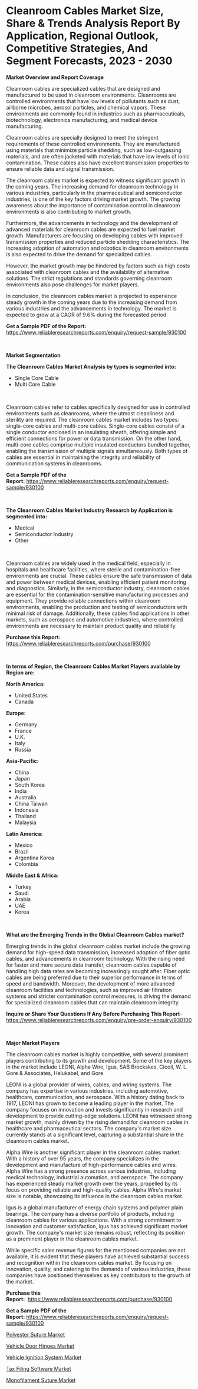 <p><h1>Cleanroom Cables Market Size, Share & Trends Analysis Report By Application, Regional Outlook, Competitive Strategies, And Segment Forecasts, 2023 - 2030</h1></p><p><strong>Market Overview and Report Coverage</strong></p>
<p><p>Cleanroom cables are specialized cables that are designed and manufactured to be used in cleanroom environments. Cleanrooms are controlled environments that have low levels of pollutants such as dust, airborne microbes, aerosol particles, and chemical vapors. These environments are commonly found in industries such as pharmaceuticals, biotechnology, electronics manufacturing, and medical device manufacturing.</p><p>Cleanroom cables are specially designed to meet the stringent requirements of these controlled environments. They are manufactured using materials that minimize particle shedding, such as low-outgassing materials, and are often jacketed with materials that have low levels of ionic contamination. These cables also have excellent transmission properties to ensure reliable data and signal transmission.</p><p>The cleanroom cables market is expected to witness significant growth in the coming years. The increasing demand for cleanroom technology in various industries, particularly in the pharmaceutical and semiconductor industries, is one of the key factors driving market growth. The growing awareness about the importance of contamination control in cleanroom environments is also contributing to market growth.</p><p>Furthermore, the advancements in technology and the development of advanced materials for cleanroom cables are expected to fuel market growth. Manufacturers are focusing on developing cables with improved transmission properties and reduced particle shedding characteristics. The increasing adoption of automation and robotics in cleanroom environments is also expected to drive the demand for specialized cables.</p><p>However, the market growth may be hindered by factors such as high costs associated with cleanroom cables and the availability of alternative solutions. The strict regulations and standards governing cleanroom environments also pose challenges for market players.</p><p>In conclusion, the cleanroom cables market is projected to experience steady growth in the coming years due to the increasing demand from various industries and the advancements in technology. The market is expected to grow at a CAGR of 9.6% during the forecasted period.</p></p>
<p><strong>Get a Sample PDF of the Report:</strong> <a href="https://www.reliableresearchreports.com/enquiry/request-sample/930100">https://www.reliableresearchreports.com/enquiry/request-sample/930100</a></p>
<p>&nbsp;</p>
<p><strong>Market Segmentation</strong></p>
<p><strong>The Cleanroom Cables Market Analysis by types is segmented into:</strong></p>
<p><ul><li>Single Core Cable</li><li>Multi Core Cable</li></ul></p>
<p>&nbsp;</p>
<p><p>Cleanroom cables refer to cables specifically designed for use in controlled environments such as cleanrooms, where the utmost cleanliness and sterility are required. The cleanroom cables market includes two types: single-core cables and multi-core cables. Single-core cables consist of a single conductor enclosed in an insulating sheath, offering simple and efficient connections for power or data transmission. On the other hand, multi-core cables comprise multiple insulated conductors bundled together, enabling the transmission of multiple signals simultaneously. Both types of cables are essential in maintaining the integrity and reliability of communication systems in cleanrooms.</p></p>
<p><strong>Get a Sample PDF of the Report:</strong>&nbsp;<a href="https://www.reliableresearchreports.com/enquiry/request-sample/930100">https://www.reliableresearchreports.com/enquiry/request-sample/930100</a></p>
<p>&nbsp;</p>
<p><strong>The Cleanroom Cables Market Industry Research by Application is segmented into:</strong></p>
<p><ul><li>Medical</li><li>Semiconductor Industry</li><li>Other</li></ul></p>
<p>&nbsp;</p>
<p><p>Cleanroom cables are widely used in the medical field, especially in hospitals and healthcare facilities, where sterile and contamination-free environments are crucial. These cables ensure the safe transmission of data and power between medical devices, enabling efficient patient monitoring and diagnostics. Similarly, in the semiconductor industry, cleanroom cables are essential for the contamination-sensitive manufacturing processes and equipment. They provide reliable connections within cleanroom environments, enabling the production and testing of semiconductors with minimal risk of damage. Additionally, these cables find applications in other markets, such as aerospace and automotive industries, where controlled environments are necessary to maintain product quality and reliability.</p></p>
<p><strong>Purchase this Report:</strong>&nbsp; <a href="https://www.reliableresearchreports.com/purchase/930100">https://www.reliableresearchreports.com/purchase/930100</a></p>
<p>&nbsp;</p>
<p><strong>In terms of Region, the Cleanroom Cables Market Players available by Region are:</strong></p>
<p>
    <p> <strong> North America: </strong>
        <ul>
            <li>United States</li>
            <li>Canada</li>
        </ul>
        </p> 
    <p> <strong> Europe: </strong>
        <ul>
            <li>Germany</li>
            <li>France</li>
            <li>U.K.</li>
            <li>Italy</li>
            <li>Russia</li>
        </ul>
        </p> 
    <p> <strong> Asia-Pacific: </strong>
        <ul>
            <li>China</li>
            <li>Japan</li>
            <li>South Korea</li>
            <li>India</li>
            <li>Australia</li>
            <li>China Taiwan</li>
            <li>Indonesia</li>
            <li>Thailand</li>
            <li>Malaysia</li>
        </ul>
        </p> 
    <p> <strong> Latin America: </strong>
        <ul>
            <li>Mexico</li>
            <li>Brazil</li>
            <li>Argentina Korea</li>
            <li>Colombia</li>
        </ul>
        </p> 
    <p> <strong> Middle East & Africa: </strong>
        <ul>
            <li>Turkey</li>
            <li>Saudi</li>
            <li>Arabia</li>
            <li>UAE</li>
            <li>Korea</li>
        </ul>
    </p>
    </p>
<p>&nbsp;</p>
<p><strong>What are the Emerging Trends in the Global Cleanroom Cables market?</strong></p>
<p><p>Emerging trends in the global cleanroom cables market include the growing demand for high-speed data transmission, increased adoption of fiber optic cables, and advancements in cleanroom technology. With the rising need for faster and more secure data transfer, cleanroom cables capable of handling high data rates are becoming increasingly sought after. Fiber optic cables are being preferred due to their superior performance in terms of speed and bandwidth. Moreover, the development of more advanced cleanroom facilities and technologies, such as improved air filtration systems and stricter contamination control measures, is driving the demand for specialized cleanroom cables that can maintain cleanroom integrity.</p></p>
<p><strong>Inquire or Share Your Questions If Any Before Purchasing This Report</strong>- <a href="https://www.reliableresearchreports.com/enquiry/pre-order-enquiry/930100">https://www.reliableresearchreports.com/enquiry/pre-order-enquiry/930100</a></p>
<p>&nbsp;</p>
<p><strong>Major Market Players</strong></p>
<p><p>The cleanroom cables market is highly competitive, with several prominent players contributing to its growth and development. Some of the key players in the market include LEONI, Alpha Wire, Igus, SAB Brockskes, Cicoil, W. L. Gore & Associates, Helukabel, and Gore.</p><p>LEONI is a global provider of wires, cables, and wiring systems. The company has expertise in various industries, including automotive, healthcare, communication, and aerospace. With a history dating back to 1917, LEONI has grown to become a leading player in the market. The company focuses on innovation and invests significantly in research and development to provide cutting-edge solutions. LEONI has witnessed strong market growth, mainly driven by the rising demand for cleanroom cables in healthcare and pharmaceutical sectors. The company's market size currently stands at a significant level, capturing a substantial share in the cleanroom cables market.</p><p>Alpha Wire is another significant player in the cleanroom cables market. With a history of over 95 years, the company specializes in the development and manufacture of high-performance cables and wires. Alpha Wire has a strong presence across various industries, including medical technology, industrial automation, and aerospace. The company has experienced steady market growth over the years, propelled by its focus on providing reliable and high-quality cables. Alpha Wire's market size is notable, showcasing its influence in the cleanroom cables market.</p><p>Igus is a global manufacturer of energy chain systems and polymer plain bearings. The company has a diverse portfolio of products, including cleanroom cables for various applications. With a strong commitment to innovation and customer satisfaction, Igus has achieved significant market growth. The company's market size remains robust, reflecting its position as a prominent player in the cleanroom cables market.</p><p>While specific sales revenue figures for the mentioned companies are not available, it is evident that these players have achieved substantial success and recognition within the cleanroom cables market. By focusing on innovation, quality, and catering to the demands of various industries, these companies have positioned themselves as key contributors to the growth of the market.</p></p>
<p><strong>Purchase this Report:</strong>&nbsp;&nbsp;<a href="https://www.reliableresearchreports.com/purchase/930100">https://www.reliableresearchreports.com/purchase/930100</a></p>
<p></p>
<p><strong>Get a Sample PDF of the Report:</strong>&nbsp;<a href="https://www.reliableresearchreports.com/enquiry/request-sample/930100">https://www.reliableresearchreports.com/enquiry/request-sample/930100</a></p>
<p><p><a href="https://www.reportprime.com/polyester-suture-r8127">Polyester Suture Market</a></p><p><a href="https://www.linkedin.com/pulse/decoding-vehicle-door-hinges-market-deep-dive-latest-trends-7a6he/">Vehicle Door Hinges Market</a></p><p><a href="https://www.linkedin.com/pulse/vehicle-ignition-system-market-size-growth-forecast-lh5ee/">Vehicle Ignition System Market</a></p><p><a href="https://medium.com/@chiragreportprime/tax-filing-software-market-size-growth-forecast-2023-2030-57b5028aaa26">Tax Filing Software Market</a></p><p><a href="https://www.reportprime.com/monofilament-suture-r8130">Monofilament Suture Market</a></p></p>